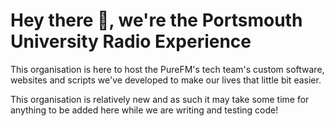 # Hey there 👋, we're the Portsmouth University Radio Experience

This organisation is here to host the PureFM's tech team's custom software, websites and scripts we've developed to make our lives that little bit easier.

This organisation is relatively new and as such it may take some time for anything to be added here while we are writing and testing code!
